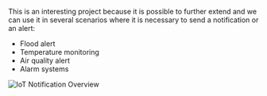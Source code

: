 This is an interesting project because it is possible to further extend and we can use it in several scenarios where it is necessary to send a notification or an alert:

* Flood alert
* Temperature monitoring
* Air quality alert
* Alarm systems

![IoT Notification Overview](https://www.survivingwithandroid.com/wp-content/uploads/2018/01/IoT_notification_system.gif)
